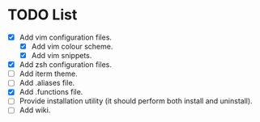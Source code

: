 # TODO List

- [x] Add vim configuration files.
  - [x] Add vim colour scheme.
  - [x] Add vim snippets.
- [x] Add zsh configuration files.
- [ ] Add iterm theme.
- [ ] Add .aliases file.
- [x] Add .functions file.
- [ ] Provide installation utility (it should perform both install and uninstall).
- [ ] Add wiki.
